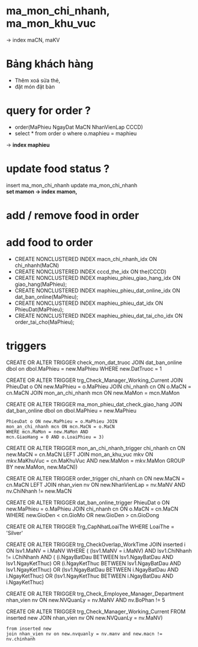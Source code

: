 
# ma_mon_chi_nhanh, ma_mon_khu_vuc
-> index maCN, maKV

# Bảng khách hàng  
- Thêm xoá sửa thẻ, 
- đặt món đặt bàn  

# query for order ? 
- order(MaPhieu NgayDat MaCN NhanVienLap CCCD)
- select * from order o where o.maphieu = maphieu 

-> **index maphieu**


# update food status ? 
insert ma_mon_chi_nhanh
update ma_mon_chi_nhanh  
**set mamon -> index mamon,**

# add / remove food in order 

# add food to order 

<BS>

- CREATE NONCLUSTERED INDEX macn_chi_nhanh_idx ON chi_nhanh(MaCN)
- CREATE NONCLUSTERED INDEX cccd_the_idx ON the(CCCD)
- CREATE NONCLUSTERED INDEX maphieu_phieu_giao_hang_idx ON giao_hang(MaPhieu); 
- CREATE NONCLUSTERED INDEX maphieu_phieu_dat_online_idx ON dat_ban_online(MaPhieu); 
- CREATE NONCLUSTERED INDEX maphieu_phieu_dat_idx ON PhieuDat(MaPhieu); 
- CREATE NONCLUSTERED INDEX maphieu_phieu_dat_tai_cho_idx ON order_tai_cho(MaPhieu); 

# triggers 

CREATE OR ALTER TRIGGER check_mon_dat_truoc
   JOIN dat_ban_online dbol on dbol.MaPhieu = new.MaPhieu
   WHERE new.DatTruoc = 1

CREATE OR ALTER TRIGGER trg_Check_Manager_Working_Current
     JOIN PhieuDat o ON new.MaPhieu = o.MaPhieu
     JOIN chi_nhanh cn ON o.MaCN = cn.MaCN 
     JOIN mon_an_chi_nhanh mcn ON new.MaMon = mcn.MaMon

CREATE OR ALTER TRIGGER ma_mon_phieu_dat_check_giao_hang
   JOIN dat_ban_online dbol on dbol.MaPhieu = new.MaPhieu

    PhieuDat o ON new.MaPhieu = o.MaPhieu JOIN 
    mon_an_chi_nhanh mcn ON mcn.MaCN = o.MaCN
    WHERE mcn.MaMon = new.MaMon AND
    mcn.GiaoHang = 0 AND o.LoaiPhieu = 3)

    
CREATE OR ALTER TRIGGER mon_an_chi_nhanh_trigger
                chi_nhanh cn ON new.MaCN = cn.MaCN LEFT JOIN
                mon_an_khu_vuc mkv ON mkv.MaKhuVuc = cn.MaKhuVuc AND
                                        new.MaMon = mkv.MaMon
                GROUP BY new.MaMon, new.MaCN))

CREATE OR ALTER TRIGGER order_trigger
    chi_nhanh cn ON new.MaCN = cn.MaCN LEFT JOIN
    nhan_vien nv ON new.NhanVienLap = nv.MaNV AND
                    nv.ChiNhanh != new.MaCN


CREATE OR ALTER TRIGGER dat_ban_online_trigger 
    PhieuDat o ON new.MaPhieu = o.MaPhieu JOIN
    chi_nhanh cn ON o.MaCN = cn.MaCN  
    WHERE new.GioDen < cn.GioMo OR 
            new.GioDen > cn.GioDong


CREATE OR ALTER TRIGGER Trg_CapNhatLoaiThe
    WHERE LoaiThe = 'Silver'

CREATE OR ALTER TRIGGER trg_CheckOverlap_WorkTime
    JOIN inserted i ON lsv1.MaNV = i.MaNV
    WHERE (
        (lsv1.MaNV = i.MaNV) 
        AND lsv1.ChiNhanh != i.ChiNhanh
        AND (
            (i.NgayBatDau BETWEEN lsv1.NgayBatDau AND lsv1.NgayKetThuc)
            OR (i.NgayKetThuc BETWEEN lsv1.NgayBatDau AND lsv1.NgayKetThuc)
            OR (lsv1.NgayBatDau BETWEEN i.NgayBatDau AND i.NgayKetThuc)
            OR (lsv1.NgayKetThuc BETWEEN i.NgayBatDau AND i.NgayKetThuc)


CREATE OR ALTER TRIGGER trg_Check_Employee_Manager_Department
nhan_vien nv ON new.NVQuanLy = nv.MaNV AND 
                nv.BoPhan != 5

CREATE OR ALTER TRIGGER trg_Check_Manager_Working_Current
    FROM inserted new JOIN 
    nhan_vien nv ON new.NVQuanLy = nv.MaNV)

    from inserted new
    join nhan_vien nv on new.nvquanly = nv.manv and new.macn != nv.chinhanh
